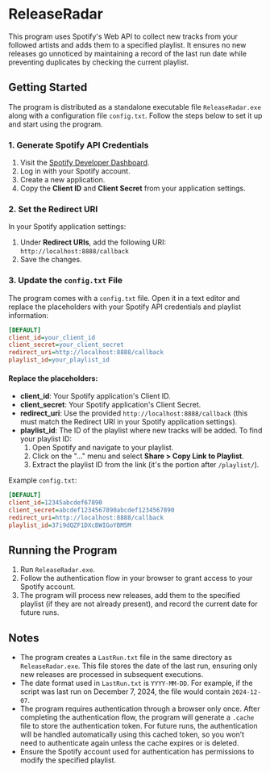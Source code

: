 # ReleaseRadar

This program uses Spotify's Web API to collect new tracks from your followed artists and adds them to a specified playlist. It ensures no new releases go unnoticed by maintaining a record of the last run date while preventing duplicates by checking the current playlist.

## Getting Started

The program is distributed as a standalone executable file `ReleaseRadar.exe` along with a configuration file `config.txt`. Follow the steps below to set it up and start using the program.

### 1. Generate Spotify API Credentials
1. Visit the [Spotify Developer Dashboard](https://developer.spotify.com/dashboard/).
2. Log in with your Spotify account.
3. Create a new application.
4. Copy the **Client ID** and **Client Secret** from your application settings.

### 2. Set the Redirect URI
In your Spotify application settings:
1. Under **Redirect URIs**, add the following URI:  
   `http://localhost:8888/callback`
2. Save the changes.

### 3. Update the `config.txt` File
The program comes with a `config.txt` file. Open it in a text editor and replace the placeholders with your Spotify API credentials and playlist information:

```ini
[DEFAULT]
client_id=your_client_id
client_secret=your_client_secret
redirect_uri=http://localhost:8888/callback
playlist_id=your_playlist_id
```

#### Replace the placeholders:
- **client_id**: Your Spotify application's Client ID.
- **client_secret**: Your Spotify application's Client Secret.
- **redirect_uri**: Use the provided `http://localhost:8888/callback` (this must match the Redirect URI in your Spotify application settings).
- **playlist_id**: The ID of the playlist where new tracks will be added. To find your playlist ID:
  1. Open Spotify and navigate to your playlist.
  2. Click on the "..." menu and select **Share > Copy Link to Playlist**.
  3. Extract the playlist ID from the link (it's the portion after `/playlist/`).

Example `config.txt`:

```ini
[DEFAULT]
client_id=12345abcdef67890
client_secret=abcdef1234567890abcdef1234567890
redirect_uri=http://localhost:8888/callback
playlist_id=37i9dQZF1DXcBWIGoYBM5M
```

## Running the Program
1. Run `ReleaseRadar.exe`.
2. Follow the authentication flow in your browser to grant access to your Spotify account.
3. The program will process new releases, add them to the specified playlist (if they are not already present), and record the current date for future runs.

## Notes
- The program creates a `LastRun.txt` file in the same directory as `ReleaseRadar.exe`. This file stores the date of the last run, ensuring only new releases are processed in subsequent executions.
- The date format used in `LastRun.txt` is `YYYY-MM-DD`. For example, if the script was last run on December 7, 2024, the file would contain `2024-12-07`.
- The program requires authentication through a browser only once. After completing the authentication flow, the program will generate a `.cache` file to store the authentication token. For future runs, the authentication will be handled automatically using this cached token, so you won’t need to authenticate again unless the cache expires or is deleted.
- Ensure the Spotify account used for authentication has permissions to modify the specified playlist.
